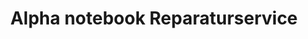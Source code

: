 ---
title: "Alpha notebook Reparaturservice"
url: /darmstadt/alpha-notebook-reparaturservice/
shop: Computer
---